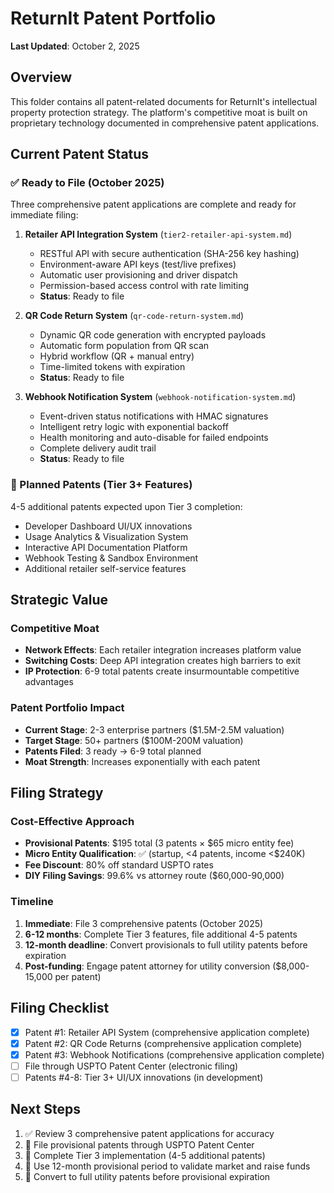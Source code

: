 # ReturnIt Patent Portfolio
**Last Updated**: October 2, 2025

## Overview
This folder contains all patent-related documents for ReturnIt's intellectual property protection strategy. The platform's competitive moat is built on proprietary technology documented in comprehensive patent applications.

## Current Patent Status

### ✅ Ready to File (October 2025)
Three comprehensive patent applications are complete and ready for immediate filing:

1. **Retailer API Integration System** (`tier2-retailer-api-system.md`)
   - RESTful API with secure authentication (SHA-256 key hashing)
   - Environment-aware API keys (test/live prefixes)
   - Automatic user provisioning and driver dispatch
   - Permission-based access control with rate limiting
   - **Status**: Ready to file

2. **QR Code Return System** (`qr-code-return-system.md`)
   - Dynamic QR code generation with encrypted payloads
   - Automatic form population from QR scan
   - Hybrid workflow (QR + manual entry)
   - Time-limited tokens with expiration
   - **Status**: Ready to file

3. **Webhook Notification System** (`webhook-notification-system.md`)
   - Event-driven status notifications with HMAC signatures
   - Intelligent retry logic with exponential backoff
   - Health monitoring and auto-disable for failed endpoints
   - Complete delivery audit trail
   - **Status**: Ready to file

### 🔄 Planned Patents (Tier 3+ Features)
4-5 additional patents expected upon Tier 3 completion:
   - Developer Dashboard UI/UX innovations
   - Usage Analytics & Visualization System
   - Interactive API Documentation Platform
   - Webhook Testing & Sandbox Environment
   - Additional retailer self-service features

## Strategic Value

### Competitive Moat
- **Network Effects**: Each retailer integration increases platform value
- **Switching Costs**: Deep API integration creates high barriers to exit
- **IP Protection**: 6-9 total patents create insurmountable competitive advantages

### Patent Portfolio Impact
- **Current Stage**: 2-3 enterprise partners ($1.5M-2.5M valuation)
- **Target Stage**: 50+ partners ($100M-200M valuation)
- **Patents Filed**: 3 ready → 6-9 total planned
- **Moat Strength**: Increases exponentially with each patent

## Filing Strategy

### Cost-Effective Approach
- **Provisional Patents**: $195 total (3 patents × $65 micro entity fee)
- **Micro Entity Qualification**: ✅ (startup, <4 patents, income <$240K)
- **Fee Discount**: 80% off standard USPTO rates
- **DIY Filing Savings**: 99.6% vs attorney route ($60,000-90,000)

### Timeline
1. **Immediate**: File 3 comprehensive patents (October 2025)
2. **6-12 months**: Complete Tier 3 features, file additional 4-5 patents
3. **12-month deadline**: Convert provisionals to full utility patents before expiration
4. **Post-funding**: Engage patent attorney for utility conversion ($8,000-15,000 per patent)

## Filing Checklist
- [x] Patent #1: Retailer API System (comprehensive application complete)
- [x] Patent #2: QR Code Returns (comprehensive application complete)
- [x] Patent #3: Webhook Notifications (comprehensive application complete)
- [ ] File through USPTO Patent Center (electronic filing)
- [ ] Patents #4-8: Tier 3+ UI/UX innovations (in development)

## Next Steps
1. ✅ Review 3 comprehensive patent applications for accuracy
2. 🔄 File provisional patents through USPTO Patent Center
3. 🔄 Complete Tier 3 implementation (4-5 additional patents)
4. 🔄 Use 12-month provisional period to validate market and raise funds
5. 🔄 Convert to full utility patents before provisional expiration